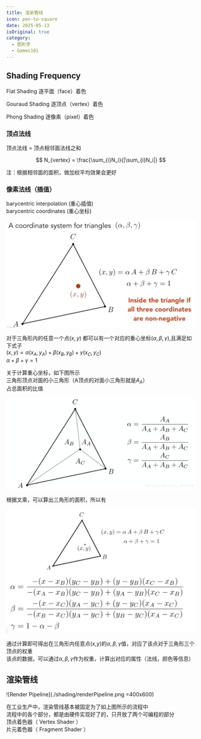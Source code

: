 ```yaml
---
title: 渲染管线
icon: pen-to-square
date: 2025-05-13
isOriginal: true
category:
  - 图形学
  - Games101
---
```


<!-- more -->

## Shading Frequency

Flat Shading 
逐平面（face）着色

Gouraud Shading
逐顶点（vertex）着色

Phong Shading
逐像素（pixel）着色

### 顶点法线

顶点法线 = 顶点相邻面法线之和

$$
N_{vertex} = \frac{\sum_{i}N_i}{|\sum_{i}N_i|}
$$

注：根据相邻面的面积，做加权平均效果会更好

### 像素法线（插值）

barycentric interpolation (重心插值)  
barycentric coordinates (重心坐标)

![barycentric coordinates](./shading/barycentricCoord.png)

对于三角形内的任意一个点$(x,y)$ 都可以有一个对应的重心坐标$(\alpha,\beta,\gamma)$,且满足如下式子  
$(x,y)=\alpha(x_A,y_A)+\beta(x_B,y_B)+\gamma(x_C,y_C)$  
$\alpha+\beta+\gamma=1$

关于计算重心坐标，如下图所示  
三角形顶点对面的小三角形（A顶点的对面小三角形就是$A_A$）  
占总面积的比值

![barycentric formula](./shading/barycentricFormula.png)

根据叉乘，可以算出三角形的面积，所以有

![final barycentric formula](./shading/BarycentricFormulaAlg.png)

通过计算即可得出在三角形内任意点(x,y)的$\alpha,\beta,\gamma$值，对应了该点对于三角形三个顶点的权重  
该点的数据，可以通过$\alpha,\beta,\gamma$作为权重，计算出对应的属性（法线，颜色等信息）

## 渲染管线

![Render Pipeline](./shading/renderPipeline.png =400x600)

在工业生产中，渲染管线基本被固定为了如上图所示的流程中  
流程中的各个部分，都是由硬件实现好了的，只开放了两个可编程的部分  
顶点着色器（ Vertex Shader ）  
片元着色器（ Fragment Shader ）